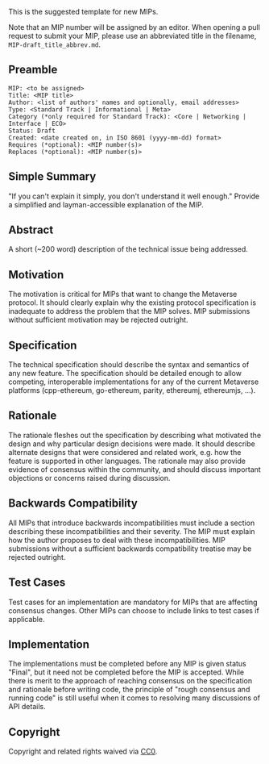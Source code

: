 This is the suggested template for new MIPs.

Note that an MIP number will be assigned by an editor. When opening a pull request to submit your MIP, please use an abbreviated title in the filename, `MIP-draft_title_abbrev.md`.

## Preamble

    MIP: <to be assigned>
    Title: <MIP title>
    Author: <list of authors' names and optionally, email addresses>
    Type: <Standard Track | Informational | Meta>
    Category (*only required for Standard Track): <Core | Networking | Interface | ECO> 
    Status: Draft
    Created: <date created on, in ISO 8601 (yyyy-mm-dd) format>
    Requires (*optional): <MIP number(s)>
    Replaces (*optional): <MIP number(s)>


## Simple Summary
"If you can't explain it simply, you don't understand it well enough." Provide a simplified and layman-accessible explanation of the MIP.

## Abstract
A short (~200 word) description of the technical issue being addressed.

## Motivation
The motivation is critical for MIPs that want to change the Metaverse protocol. It should clearly explain why the existing protocol specification is inadequate to address the problem that the MIP solves. MIP submissions without sufficient motivation may be rejected outright.

## Specification
The technical specification should describe the syntax and semantics of any new feature. The specification should be detailed enough to allow competing, interoperable implementations for any of the current Metaverse platforms (cpp-ethereum, go-ethereum, parity, ethereumj, ethereumjs, ...). 

## Rationale
The rationale fleshes out the specification by describing what motivated the design and why particular design decisions were made. It should describe alternate designs that were considered and related work, e.g. how the feature is supported in other languages. The rationale may also provide evidence of consensus within the community, and should discuss important objections or concerns raised during discussion.

## Backwards Compatibility
All MIPs that introduce backwards incompatibilities must include a section describing these incompatibilities and their severity. The MIP must explain how the author proposes to deal with these incompatibilities. MIP submissions without a sufficient backwards compatibility treatise may be rejected outright.

## Test Cases
Test cases for an implementation are mandatory for MIPs that are affecting consensus changes. Other MIPs can choose to include links to test cases if applicable.

## Implementation
The implementations must be completed before any MIP is given status "Final", but it need not be completed before the MIP is accepted. While there is merit to the approach of reaching consensus on the specification and rationale before writing code, the principle of "rough consensus and running code" is still useful when it comes to resolving many discussions of API details.

## Copyright
Copyright and related rights waived via [CC0](https://creativecommons.org/publicdomain/zero/1.0/).
